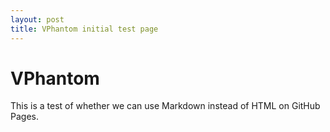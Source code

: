 ```yaml
---
layout: post
title: VPhantom initial test page
---
```


# VPhantom

This is a test of whether we can use Markdown instead of HTML on GitHub Pages.


